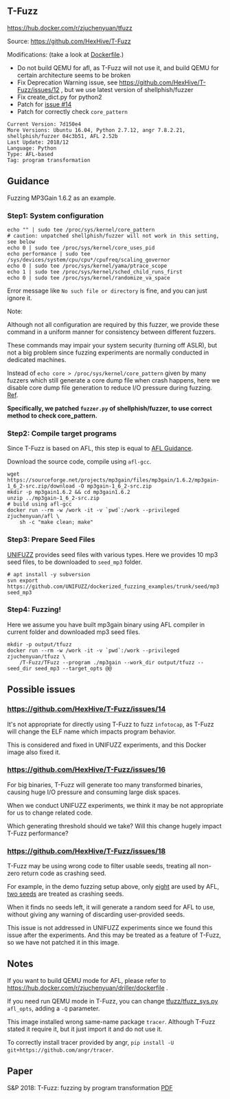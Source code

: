 ## T-Fuzz

https://hub.docker.com/r/zjuchenyuan/tfuzz

Source: https://github.com/HexHive/T-Fuzz

Modifications: (take a look at [Dockerfile](https://hub.docker.com/r/zjuchenyuan/tfuzz/dockerfile).)

- Do not build QEMU for afl, as T-Fuzz will not use it, and build QEMU for certain architecture seems to be broken
- Fix Deprecation Warning issue, see https://github.com/HexHive/T-Fuzz/issues/12 , but we use latest version of shellphish/fuzzer
- Fix create_dict.py for python2
- Patch for [issue #14](https://github.com/HexHive/T-Fuzz/issues/14)
- Patch for correctly check `core_pattern`

```
Current Version: 7d150e4
More Versions: Ubuntu 16.04, Python 2.7.12, angr 7.8.2.21, shellphish/fuzzer 04c3b51, AFL 2.52b
Last Update: 2018/12
Language: Python
Type: AFL-based
Tag: program transformation
```

## Guidance

Fuzzing MP3Gain 1.6.2 as an example.

### Step1: System configuration

```
echo "" | sudo tee /proc/sys/kernel/core_pattern
# caution: unpatched shellphish/fuzzer will not work in this setting, see below
echo 0 | sudo tee /proc/sys/kernel/core_uses_pid
echo performance | sudo tee /sys/devices/system/cpu/cpu*/cpufreq/scaling_governor
echo 0 | sudo tee /proc/sys/kernel/yama/ptrace_scope
echo 1 | sudo tee /proc/sys/kernel/sched_child_runs_first
echo 0 | sudo tee /proc/sys/kernel/randomize_va_space
```

Error message like `No such file or directory` is fine, and you can just ignore it.

Note: 

Although not all configuration are required by this fuzzer, we provide these command in a uniform manner for consistency between different fuzzers. 

These commands may impair your system security (turning off ASLR), but not a big problem since fuzzing experiments are normally conducted in dedicated machines.

Instead of `echo core > /proc/sys/kernel/core_pattern` given by many fuzzers which still generate a core dump file when crash happens, 
here we disable core dump file generation to reduce I/O pressure during fuzzing. [Ref](http://man7.org/linux/man-pages/man5/core.5.html).

**Specifically, we patched `fuzzer.py` of shellphish/fuzzer, to use correct method to check core_pattern.**

### Step2: Compile target programs

Since T-Fuzz is based on AFL, this step is equal to [AFL Guidance](https://hub.docker.com/r/zjuchenyuan/afl).

Download the source code, compile using `afl-gcc`.

```
wget https://sourceforge.net/projects/mp3gain/files/mp3gain/1.6.2/mp3gain-1_6_2-src.zip/download -O mp3gain-1_6_2-src.zip
mkdir -p mp3gain1.6.2 && cd mp3gain1.6.2
unzip ../mp3gain-1_6_2-src.zip
# build using afl-gcc
docker run --rm -w /work -it -v `pwd`:/work --privileged zjuchenyuan/afl \
    sh -c "make clean; make"
```

### Step3: Prepare Seed Files

[UNIFUZZ](https://github.com/UNIFUZZ/seeds) provides seed files with various types. Here we provides 10 mp3 seed files, to be downloaded to `seed_mp3` folder.

```
# apt install -y subversion
svn export https://github.com/UNIFUZZ/dockerized_fuzzing_examples/trunk/seed/mp3 seed_mp3
```

### Step4: Fuzzing!

Here we assume you have built mp3gain binary using AFL compiler in current folder and downloaded mp3 seed files.

```
mkdir -p output/tfuzz
docker run --rm -w /work -it -v `pwd`:/work --privileged zjuchenyuan/tfuzz \
    /T-Fuzz/TFuzz --program ./mp3gain --work_dir output/tfuzz --seed_dir seed_mp3 --target_opts @@
```

## Possible issues

### https://github.com/HexHive/T-Fuzz/issues/14

It's not appropriate for directly using T-Fuzz to fuzz `infotocap`, as T-Fuzz will change the ELF name which impacts program behavior.

This is considered and fixed in UNIFUZZ experiments, and this Docker image also fixed it.

### https://github.com/HexHive/T-Fuzz/issues/16

For big binaries, T-Fuzz will generate too many transformed binaries, causing huge I/O pressure and consuming large disk spaces.

When we conduct UNIFUZZ experiments, we think it may be not appropriate for us to change related code. 

Which generating threshold should we take? Will this change hugely impact T-Fuzz performance?

### https://github.com/HexHive/T-Fuzz/issues/18

T-Fuzz may be using wrong code to filter usable seeds, treating all non-zero return code as crashing seed.

For example, in the demo fuzzing setup above, only [eight](https://github.com/UNIFUZZ/dockerized_fuzzing_examples/tree/master/output/tfuzz/fuzzing_mp3gain_tfuzz/mp3gain_tfuzz/input) are used by AFL, [two seeds](https://github.com/UNIFUZZ/dockerized_fuzzing_examples/tree/master/output/tfuzz/fuzzing_mp3gain_tfuzz/mp3gain_tfuzz/crashing_seeds) are treated as crashing seeds.

When it finds no seeds left, it will generate a random seed for AFL to use, without giving any warning of discarding user-provided seeds.

This issue is not addressed in UNIFUZZ experiments since we found this issue after the experiments. 
And this may be treated as a feature of T-Fuzz, so we have not patched it in this image.

## Notes

If you want to build QEMU mode for AFL, please refer to https://hub.docker.com/r/zjuchenyuan/driller/dockerfile .

If you need run QEMU mode in T-Fuzz, you can change [tfuzz/tfuzz_sys.py](https://github.com/HexHive/T-Fuzz/blob/master/tfuzz/tfuzz_sys.py) `afl_opts`, adding a `-Q` parameter.

This image installed wrong same-name package `tracer`. Although T-Fuzz stated it require it, but it just import it and do not use it.

To correctly install tracer provided by angr, `pip install -U git+https://github.com/angr/tracer`.

## Paper

S&P 2018: T-Fuzz: fuzzing by program transformation [PDF](https://nebelwelt.net/publications/files/18Oakland.pdf)